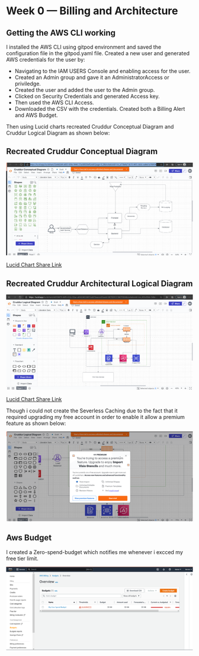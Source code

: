 # Week 0 — Billing and Architecture

## Getting the AWS CLI working

 I installed the AWS CLI using gitpod environment and saved the configuration file in the gitpod.yaml file.
Created a new user and generated AWS credentials for the user by:

- Navigating to the IAM USERS Console and enabling access for the user.
- Created an Admin group and gave it an AdministratorAccess or priviledge.
- Created the user and added the user to the Admin group.
- Clicked on Security Credentials and generated Access key.
- Then used the AWS CLI Access.
- Downloaded the CSV with the credentials.
Created both a Billing Alert and AWS Budget.

Then using Lucid charts recreated Cruddur Conceptual Diagram and Cruddur Logical Diagram as shown below:

## Recreated Cruddur Conceptual Diagram

![recreated_cruddur_conceptual_design](./assets/Crudder-Conceptual-Diagram.png)

[Lucid Chart Share Link](https://lucid.app/lucidchart/32e9d2d4-e003-439a-9446-27ac60020ef5/edit?viewport_loc=-82%2C-10%2C1969%2C931%2C0_0&invitationId=inv_e718efa7-8c15-447c-bb3c-eafeb1a780f3)


## Recreated Cruddur Architectural Logical Diagram
![recreated_cruddur_logical_design](./assets/Crudder-Logical-Diagram.png)

[Lucid Chart Share Link](https://lucid.app/lucidchart/dd559879-66f9-432e-93ae-a83424653807/edit?viewport_loc=-786%2C-388%2C2622%2C1240%2C0_0&invitationId=inv_455c05bb-548e-4bfb-a985-05a677063bf8)


Though i could not create the Severless Caching due to the fact that it required upgrading my free account in order to enable it allow a premium feature as shown below:

![Cruddur_SVG_Proof](./assets/Crudder-SVG.png)


## Aws Budget
I created a Zero-spend-budget which notifies me whenever i excced my free tier limit.

![aws_budget](./assets/Aws-budget.png)
